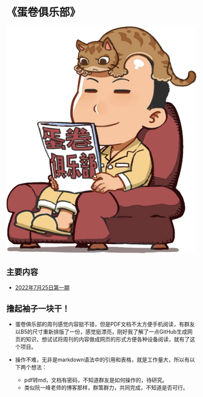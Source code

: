 # 《蛋卷俱乐部》

![Image](titlepage.png)

## 主要内容

- [2022年7月25日第一期](/1-100/1.md)


## 撸起袖子一块干！

- 蛋卷俱乐部的周刊感觉内容挺不错，但是PDF文档不太方便手机阅读，有群友以B5的尺寸重新排版了一份，感觉挺漂亮，刚好我了解了一点GitHub生成网页的知识，想试试将周刊的内容做成网页的形式方便各种设备阅读，就有了这个项目。

- 操作不难，无非是markdown语法中的引用和表格，就是工作量大，所以有以下两个想法：
  - pdf转md，文档有密码，不知道群友是如何操作的，待研究。
  - 类似阮一峰老师的博客那样，群策群力，共同完成，不知道是否可行。

